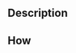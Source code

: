 ## Description

<!-- Clear and concise summary of the changes, why they are needed, and how they were implemented -->

## How

<!-- Detailed description of the changes, how they were implemented, and why they were implemented that way -->

<!-- If this is a breaking change, please add the following block and do not forget to follow the [conventional commits](https://www.conventionalcommits.org/en/v1.0.0/) format for breaking changes -->
<!--
> [!WARNING]
> Breaking changes: <description>
-->

<!-- If this has an impact on costs, please add the following block and specify the impact -->
<!--
> [!IMPORTANT]
> This change has a cost implication: <description>
-->

<!-- If deployment / rollback is not trivial, please add the following block and specify the impact -->
<!--
> [!IMPORTANT]
> This change has a deployment / rollback implication: <description>
-->

<!-- If this Pull Request is related to another PR / an Issue, please add the following block. See <https://docs.github.com/en/issues/tracking-your-work-with-issues/linking-a-pull-request-to-an-issue> -->
<!--
## Related Issues / Pull Requests

- #<issue_number>: <description>
-->
